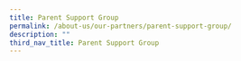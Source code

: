 ```yaml
---
title: Parent Support Group
permalink: /about-us/our-partners/parent-support-group/
description: ""
third_nav_title: Parent Support Group
---
```

